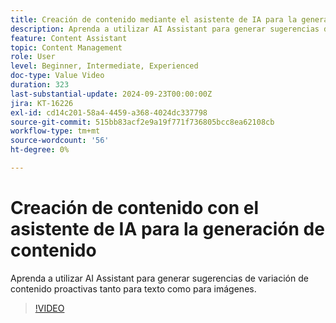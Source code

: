 ```yaml
---
title: Creación de contenido mediante el asistente de IA para la generación de contenido
description: Aprenda a utilizar AI Assistant para generar sugerencias de variación de contenido proactivas tanto para texto como para imágenes.
feature: Content Assistant
topic: Content Management
role: User
level: Beginner, Intermediate, Experienced
doc-type: Value Video
duration: 323
last-substantial-update: 2024-09-23T00:00:00Z
jira: KT-16226
exl-id: cd14c201-58a4-4459-a368-4024dc337798
source-git-commit: 515bb83acf2e9a19f771f736805bcc8ea62108cb
workflow-type: tm+mt
source-wordcount: '56'
ht-degree: 0%

---
```


# Creación de contenido con el asistente de IA para la generación de contenido

Aprenda a utilizar AI Assistant para generar sugerencias de variación de contenido proactivas tanto para texto como para imágenes.

>[!VIDEO](https://video.tv.adobe.com/v/3434638/?learn=on&captions=spa)
